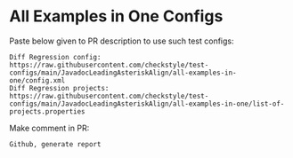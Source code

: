 # All Examples in One Configs
Paste below given to PR description to use such test configs:
```
Diff Regression config: https://raw.githubusercontent.com/checkstyle/test-configs/main/JavadocLeadingAsteriskAlign/all-examples-in-one/config.xml
Diff Regression projects: https://raw.githubusercontent.com/checkstyle/test-configs/main/JavadocLeadingAsteriskAlign/all-examples-in-one/list-of-projects.properties
```
Make comment in PR:
```
Github, generate report
```
